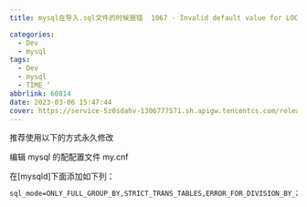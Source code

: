 ```yaml
---
title: mysql在导入.sql文件的时候报错  1067 - Invalid default value for LOCK_TIME

categories:
  - Dev
  - mysql
tags:
  - Dev
  - mysql
  - TIME_‘
abbrlink: 60814
date: 2023-03-06 15:47:44
cover: https://service-5z0sdahv-1306777571.sh.apigw.tencentcs.com/release/?uuid=cc8b286347a94c4eb7c993ba447473bf
---
```


推荐使用以下的方式永久修改

编辑 mysql 的配配置文件 my.cnf

在\[mysqld\]下面添加如下列：

```properties
sql_mode=ONLY_FULL_GROUP_BY,STRICT_TRANS_TABLES,ERROR_FOR_DIVISION_BY_ZERO,NO_AUTO_CREATE_USER,NO_ENGINE_SUBSTITUTION
```